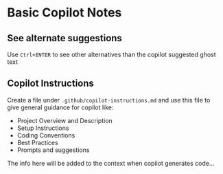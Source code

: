 # Basic Copilot Notes

## See alternate suggestions
Use ```Ctrl+ENTER``` to see other alternatives than the copilot suggested ghost text


## Copilot Instructions
Create a file under ```.github/copilot-instructions.md``` and use this file to give general guidance for copilot like:

- Project Overview and Description
- Setup Instructions
- Coding Conventions
- Best Practices
- Prompts and suggestions

The info here will be added to the context when copilot generates code...


